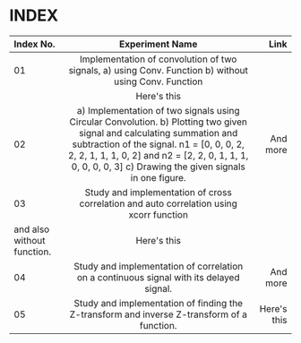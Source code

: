 # INDEX

| Index No.      | Experiment Name | Link     |
| :---        |    :----:   |          ---: |
| 01     | Implementation of convolution of two signals, a)	using Conv. Function b)	without using Conv. Function
       | Here's this   |
| 02   | a) Implementation of two signals using Circular Convolution. b) Plotting two given signal and calculating summation and subtraction of the signal. n1 = [0, 0, 0, 2, 2, 2, 1, 1, 1, 0, 2] and n2 = [2, 2, 0, 1, 1, 1, 0, 0, 0, 0, 3]  c) Drawing the given signals in one figure.   | And more     |
| 03   | Study and implementation of cross correlation and auto correlation using xcorr function
and also without function.       | Here's this   |
| 04   | Study and implementation of correlation on a continuous signal with its delayed signal.       | And more      |
| 05   | Study and implementation of finding the Z-transform and inverse Z-transform of a function.     | Here's this   |
